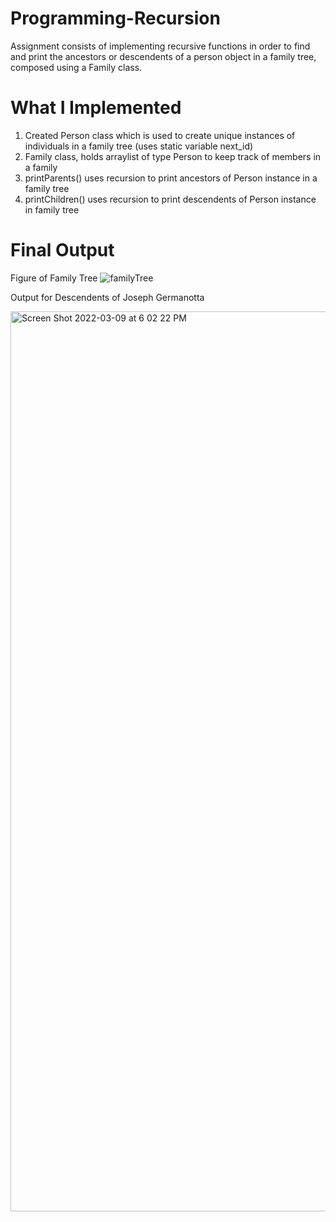 # Programming-Recursion
Assignment consists of implementing recursive functions in order to find and print the ancestors or descendents of a person object in a family tree, composed using a Family class. 

# What I Implemented
1. Created Person class which is used to create unique instances of individuals in a family tree (uses static variable next_id)
2. Family class, holds arraylist of type Person to keep track of members in a family
3. printParents() uses recursion to print ancestors of Person instance in a family tree
4. printChildren() uses recursion to print descendents of Person instance in family tree


# Final Output

Figure of Family Tree
![familyTree](https://user-images.githubusercontent.com/68452096/157553247-82ae7bf9-ce15-47c2-8697-ec09d01d806f.jpeg)


Output for Descendents of Joseph Germanotta

<img width="1440" alt="Screen Shot 2022-03-09 at 6 02 22 PM" src="https://user-images.githubusercontent.com/68452096/157553729-9580098f-8b58-4bc9-adf0-168a8b858448.png">
